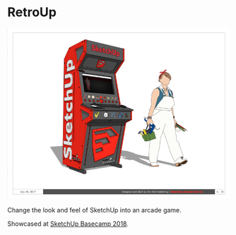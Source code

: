 # RetroUp

![SketchUp arcade machine](retroup.png)

Change the look and feel of SketchUp into an arcade game.

Showcased at [SketchUp Basecamp 2018](https://blog.sketchup.com/article/just-when-you-thought-sketchup-couldnt-be-more-fun).
